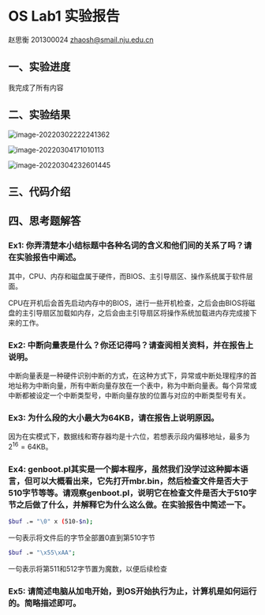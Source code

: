 # OS Lab1 实验报告

赵思衡     201300024     zhaosh@smail.nju.edu.cn

## 一、实验进度

我完成了所有内容

## 二、实验结果



![image-20220302222241362](/home/siheng/.config/Typora/typora-user-images/image-20220302222241362.png)



![image-20220304171010113](/home/siheng/.config/Typora/typora-user-images/image-20220304171010113.png)

![image-20220304232601445](/home/siheng/.config/Typora/typora-user-images/image-20220304232601445.png)

## 三、代码介绍





## 四、思考题解答

### Ex1: 你弄清楚本⼩结标题中各种名词的含义和他们间的关系了吗？请在实验报告中阐述。

其中，CPU、内存和磁盘属于硬件，而BIOS、主引导扇区、操作系统属于软件层面。

CPU在开机后会首先启动内存中的BIOS，进行一些开机检查，之后会由BIOS将磁盘的主引导扇区加载如内存，之后会由主引导扇区将操作系统加载进内存完成接下来的工作。



### Ex2: 中断向量表是什么？你还记得吗？请查阅相关资料，并在报告上说明。

中断向量表是一种硬件识别中断的方式，在这种方式下，异常或中断处理程序的首地址称为中断向量，所有中断向量存放在一个表中，称为中断向量表。每个异常或中断都被设定一个中断类型号，中断向量存放的位置与对应的中断类型号有关。



### Ex3: 为什么段的⼤⼩最⼤为64KB，请在报告上说明原因。

因为在实模式下，数据线和寄存器均是十六位，若想表示段内偏移地址，最多为$2^{16}=64$KB。



### Ex4: genboot.pl其实是⼀个脚本程序，虽然我们没学过这种脚本语⾔，但可以⼤概看出来，它先打开mbr.bin，然后检查⽂件是否⼤于510字节等等。请观察genboot.pl，说明它在检查⽂件是否⼤于510字节之后做了什么，并解释它为什么这么做。在实验报告中简述⼀下。

```bash
$buf .= "\0" x (510-$n);
```

一句表示将文件后的字节全部置0直到第510字节



```bash
$buf .= "\x55\xAA";
```

一句表示将第511和512字节置为魔数，以便后续检查



### Ex5: 请简述电脑从加电开始，到OS开始执⾏为⽌，计算机是如何运⾏的。简略描述即可。

